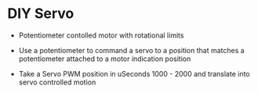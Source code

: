# DIY Servo

* Potentiometer contolled motor with rotational limits

* Use a potentiometer to command a servo to a position that matches a potentiometer attached to a motor indication position

* Take a Servo PWM position in uSeconds 1000 - 2000 and translate into servo controlled motion

